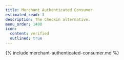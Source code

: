 ```yaml
---
title: Merchant Authenticated Consumer
estimated_read: 3
description: The Checkin alternative.
menu_order: 1400
icon:
  content: verified
  outlined: true
---
```


{% include merchant-authenticated-consumer.md %}
